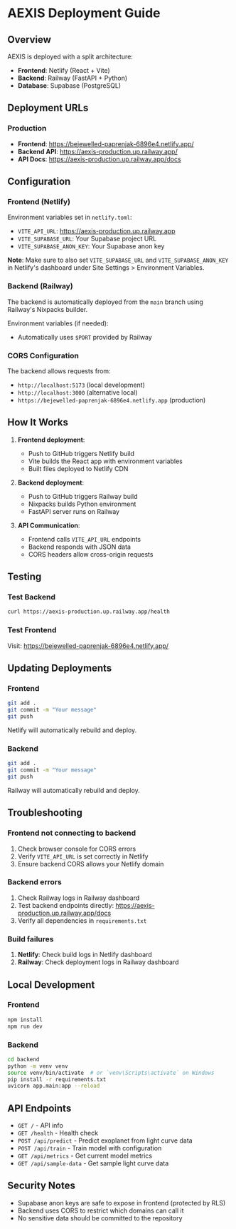 # AEXIS Deployment Guide

## Overview
AEXIS is deployed with a split architecture:
- **Frontend**: Netlify (React + Vite)
- **Backend**: Railway (FastAPI + Python)
- **Database**: Supabase (PostgreSQL)

## Deployment URLs

### Production
- **Frontend**: https://bejewelled-paprenjak-6896e4.netlify.app/
- **Backend API**: https://aexis-production.up.railway.app/
- **API Docs**: https://aexis-production.up.railway.app/docs

## Configuration

### Frontend (Netlify)
Environment variables set in `netlify.toml`:
- `VITE_API_URL`: https://aexis-production.up.railway.app
- `VITE_SUPABASE_URL`: Your Supabase project URL
- `VITE_SUPABASE_ANON_KEY`: Your Supabase anon key

**Note**: Make sure to also set `VITE_SUPABASE_URL` and `VITE_SUPABASE_ANON_KEY` in Netlify's dashboard under Site Settings > Environment Variables.

### Backend (Railway)
The backend is automatically deployed from the `main` branch using Railway's Nixpacks builder.

Environment variables (if needed):
- Automatically uses `$PORT` provided by Railway

### CORS Configuration
The backend allows requests from:
- `http://localhost:5173` (local development)
- `http://localhost:3000` (alternative local)
- `https://bejewelled-paprenjak-6896e4.netlify.app` (production)

## How It Works

1. **Frontend deployment**: 
   - Push to GitHub triggers Netlify build
   - Vite builds the React app with environment variables
   - Built files deployed to Netlify CDN

2. **Backend deployment**:
   - Push to GitHub triggers Railway build
   - Nixpacks builds Python environment
   - FastAPI server runs on Railway

3. **API Communication**:
   - Frontend calls `VITE_API_URL` endpoints
   - Backend responds with JSON data
   - CORS headers allow cross-origin requests

## Testing

### Test Backend
```bash
curl https://aexis-production.up.railway.app/health
```

### Test Frontend
Visit: https://bejewelled-paprenjak-6896e4.netlify.app/

## Updating Deployments

### Frontend
```bash
git add .
git commit -m "Your message"
git push
```
Netlify will automatically rebuild and deploy.

### Backend
```bash
git add .
git commit -m "Your message"
git push
```
Railway will automatically rebuild and deploy.

## Troubleshooting

### Frontend not connecting to backend
1. Check browser console for CORS errors
2. Verify `VITE_API_URL` is set correctly in Netlify
3. Ensure backend CORS allows your Netlify domain

### Backend errors
1. Check Railway logs in Railway dashboard
2. Test backend endpoints directly: https://aexis-production.up.railway.app/docs
3. Verify all dependencies in `requirements.txt`

### Build failures
1. **Netlify**: Check build logs in Netlify dashboard
2. **Railway**: Check deployment logs in Railway dashboard

## Local Development

### Frontend
```bash
npm install
npm run dev
```

### Backend
```bash
cd backend
python -m venv venv
source venv/bin/activate  # or `venv\Scripts\activate` on Windows
pip install -r requirements.txt
uvicorn app.main:app --reload
```

## API Endpoints

- `GET /` - API info
- `GET /health` - Health check
- `POST /api/predict` - Predict exoplanet from light curve data
- `POST /api/train` - Train model with configuration
- `GET /api/metrics` - Get current model metrics
- `GET /api/sample-data` - Get sample light curve data

## Security Notes

- Supabase anon keys are safe to expose in frontend (protected by RLS)
- Backend uses CORS to restrict which domains can call it
- No sensitive data should be committed to the repository
